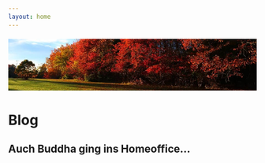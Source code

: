 ```yaml
---
layout: home
---
```


<span class="image fit"><img style="margin-top:6px" src="assets/images/blog-banner-herbst-wald.png" alt="Wald im Herbst" /></span>

# Blog
## Auch Buddha ging ins Homeoffice...
